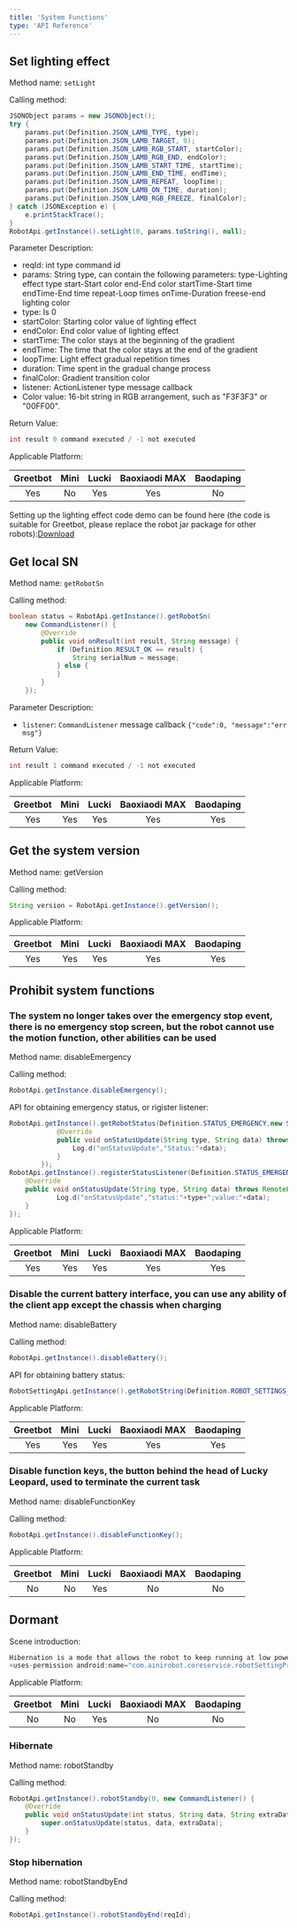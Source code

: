 ```yaml
---
title: 'System Functions'
type: 'API Reference'
---
```


## Set lighting effect
Method name: `setLight`

Calling method:
``` java
JSONObject params = new JSONObject();
try {
    params.put(Definition.JSON_LAMB_TYPE, type);
    params.put(Definition.JSON_LAMB_TARGET, 0);
    params.put(Definition.JSON_LAMB_RGB_START, startColor);
    params.put(Definition.JSON_LAMB_RGB_END, endColor);
    params.put(Definition.JSON_LAMB_START_TIME, startTime);
    params.put(Definition.JSON_LAMB_END_TIME, endTime);
    params.put(Definition.JSON_LAMB_REPEAT, loopTime);
    params.put(Definition.JSON_LAMB_ON_TIME, duration);
    params.put(Definition.JSON_LAMB_RGB_FREEZE, finalColor);
} catch (JSONException e) {
    e.printStackTrace();
}
RobotApi.getInstance().setLight(0, params.toString(), null);
```

Parameter Description:

- reqId: int type command id
- params: String type, can contain the following parameters: type-Lighting effect type start-Start color end-End color startTime-Start time endTime-End time repeat-Loop times onTime-Duration freese-end lighting color
- type: Is 0
- startColor: Starting color value of lighting effect
- endColor: End color value of lighting effect
- startTime: The color stays at the beginning of the gradient
- endTime: The time that the color stays at the end of the gradient
- loopTime: Light effect gradual repetition times
- duration: Time spent in the gradual change process
- finalColor: Gradient transition color
- listener: ActionListener type message callback
- Color value: 16-bit string in RGB arrangement, such as "F3F3F3" or "00FF00".

Return Value:
``` java
int result 0 command executed / -1 not executed
```

Applicable Platform:

<div class="fixed-table bordered-table">

|Greetbot|Mini|Lucki|Baoxiaodi MAX|Baodaping|
|:-:|:-:|:-:|:-:|:-:|
|Yes|No|Yes|Yes|No|

</div>

Setting up the lighting effect code demo can be found here (the code is suitable for Greetbot, please replace the robot jar package for other robots):[Download](https://orion-base-test-1256573505.cos.ap-beijing.myqcloud.com/cn_docs_file/2021-12-21_11%3A32%3A54_RobotLight.zip)



## Get local SN
Method name: `getRobotSn`

Calling method:
``` java
boolean status = RobotApi.getInstance().getRobotSn(
    new CommandListener() {
        @Override
        public void onResult(int result, String message) {
            if (Definition.RESULT_OK == result) {
                String serialNum = message;
            } else {
            }
        }
    });
```

Parameter Description:

- `listener`: `CommandListener` message callback `{"code":0, "message":"err msg"}`

Return Value:

``` java
int result 1 command executed / -1 not executed
```

Applicable Platform:

<div class="fixed-table bordered-table">

|Greetbot|Mini|Lucki|Baoxiaodi MAX|Baodaping|
|:-:|:-:|:-:|:-:|:-:|
|Yes|Yes|Yes|Yes|Yes|

</div>



## Get the system version
Method name: getVersion

Calling method:
``` java
String version = RobotApi.getInstance().getVersion();
```

Applicable Platform:

<div class="fixed-table bordered-table">

|Greetbot|Mini|Lucki|Baoxiaodi MAX|Baodaping|
|:-:|:-:|:-:|:-:|:-:|
|Yes|Yes|Yes|Yes|Yes|

</div>



## Prohibit system functions

### The system no longer takes over the emergency stop event, there is no emergency stop screen, but the robot cannot use the motion function, other abilities can be used

Method name: disableEmergency

Calling method:

``` java
RobotApi.getInstance.disableEmergency();
```

API for obtaining emergency status, or rigister listener:

``` java
RobotApi.getInstance().getRobotStatus(Definition.STATUS_EMERGENCY,new StatusListener(){
            @Override
            public void onStatusUpdate(String type, String data) throws RemoteException {
                Log.d("onStatusUpdate","Status:"+data);
            }
        });
RobotApi.getInstance().registerStatusListener(Definition.STATUS_EMERGENCY,new StatusListener(){
    @Override
    public void onStatusUpdate(String type, String data) throws RemoteException {
            Log.d("onStatusUpdate","status:"+type+";value:"+data);
    }
});
```

Applicable Platform:

<div class="fixed-table bordered-table">

|Greetbot|Mini|Lucki|Baoxiaodi MAX|Baodaping|
|:-:|:-:|:-:|:-:|:-:|
|Yes|Yes|Yes|Yes|Yes|

</div>

### Disable the current battery interface, you can use any ability of the client app except the chassis when charging

Method name: disableBattery

Calling method:

``` java
RobotApi.getInstance().disableBattery();
```

API for obtaining battery status:

``` java
RobotSettingApi.getInstance().getRobotString(Definition.ROBOT_SETTINGS_BATTERY_INFO);
```

Applicable Platform:

<div class="fixed-table bordered-table">

|Greetbot|Mini|Lucki|Baoxiaodi MAX|Baodaping|
|:-:|:-:|:-:|:-:|:-:|
|Yes|Yes|Yes|Yes|Yes|

</div>

### Disable function keys, the button behind the head of Lucky Leopard, used to terminate the current task

Method name: disableFunctionKey

Calling method:

``` java
RobotApi.getInstance().disableFunctionKey();
```

Applicable Platform:

<div class="fixed-table bordered-table">

|Greetbot|Mini|Lucki|Baoxiaodi MAX|Baodaping|
|:-:|:-:|:-:|:-:|:-:|
|No|No|Yes|No|No|

</div>



## Dormant

Scene introduction:

``` java
Hibernation is a mode that allows the robot to keep running at low power consumption when there is no task or when the battery is low. To use this function , you need to add this to your project.
<uses-permission android:name="com.ainirobot.coreservice.robotSettingProvider" />
```

Applicable Platform:

<div class="fixed-table bordered-table">

|Greetbot|Mini|Lucki|Baoxiaodi MAX|Baodaping|
|:-:|:-:|:-:|:-:|:-:|
|No|No|Yes|No|No|

</div>

### Hibernate

Method name: robotStandby

Calling method:

``` java
RobotApi.getInstance().robotStandby(0, new CommandListener() {
    @Override
    public void onStatusUpdate(int status, String data, String extraData) {
        super.onStatusUpdate(status, data, extraData);
    }
});
```

### Stop hibernation

Method name: robotStandbyEnd

Calling method:

``` java
RobotApi.getInstance().robotStandbyEnd(reqId);
```